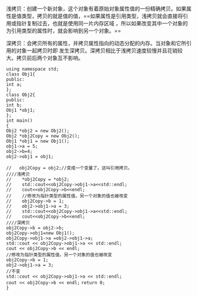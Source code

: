 浅拷贝：创建一个新对象，这个对象有着原始对象属性值的一份精确拷贝。如果属性是值类型，拷贝的就是值的值，==如果属性是引用类型，浅拷贝就会直接将引用或指针复制过去，也就是使用同一片内存区域 ，所以如果改变其中一个对象的为引用类型的属性时，就会影响到另一个对象。==

深拷贝：会拷贝所有的属性，并拷贝属性指向的动态分配的内存。当对象和它所引用的对象一起拷贝时即 发生深拷贝。深拷贝相比于浅拷贝速度较慢并且花销较大。拷贝前后两个对象互不影响。


`using namespace std;`  
`class Obj1{`  
`public:`  
    `int a;`  
`};`  
`class Obj2{`  
`public:`  
    `int b;`  
    `Obj1 *obj1;`  
`};`  
`int main()`  
`{`  
    `Obj2 *obj2 = new Obj2();`  
    `Obj2 *obj2Copy = new Obj2();`  
    `Obj1 *obj1 = new Obj1();`  
    `obj1->a = 5;`  
    `obj2->b=4;`  
    `obj2->obj1 = obj1;`  
  
 `//   obj2Copy = obj2;//变成一个变量了。这叫引用拷贝。`  
 `////浅拷贝`  
`//    *obj2Copy = *obj2;`  
`//    std::cout<<obj2Copy->obj1->a<<std::endl;`  
`//    cout<<obj2Copy->b<<endl;`  
`//    //修改为指针类型的属性值，另一个对象的值也被改变`  
`//    obj2Copy->b = 1;`  
`//    obj2->obj1->a = 3;`  
`//    std::cout<<obj2Copy->obj1->a<<std::endl;`  
`//    cout<<obj2Copy->b<<endl;`  
`////深拷贝`  
    `obj2Copy->b = obj2->b;`  
    `obj2Copy->obj1=new Obj1();`  
    `obj2Copy->obj1->a =obj2->obj1->a;`  
    `std::cout << obj2Copy->obj1->a << std::endl;`  
    `cout << obj2Copy->b << endl;`  
    `//修改为指针类型的属性值，另一个对象的值也被改变`  
    `obj2Copy->b = 1;`  
    `obj2->obj1->a = 3;`  
    `//不变`  
    `std::cout << obj2Copy->obj1->a << std::endl;`  
    `cout << obj2Copy->b << endl;`
    `return 0;`  
`}`